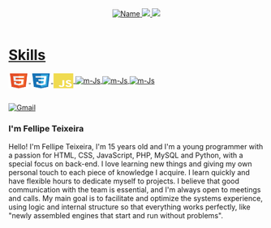 <div align="center"> <!-- trocar para "center" quando as curiosidades estiverem ativadas -->
  <a href="https://github.com/lipes40">
  <img src="https://readme-typing-svg.demolab.com?font=Fira+Code&size=30&pause=1000&color=B81414&width=436&lines=Hi%2C+I'm+Fellipe+Teixeira" alt="Name" />
  <img height="190em" src="https://github-readme-stats.vercel.app/api?username=lipes40&show_icons=true&theme=dracula&include_all_commits=true&count_private=true"/>
  <img height="190em" src="https://github-readme-stats.vercel.app/api/top-langs/?username=lipes40&layout=compact&langs_count=7&theme=dracula"/>
</div>
  <div style="display: inline_block"><br>
    <h1>Skills</h1>
  <img align="center" alt="m-HTML" height="30" width="40" src="https://raw.githubusercontent.com/devicons/devicon/master/icons/html5/html5-original.svg">
  <img align="center" alt="m-CSS" height="30" width="40" src="https://raw.githubusercontent.com/devicons/devicon/master/icons/css3/css3-original.svg">
  <img align="center" alt="m-Js" height="30" width="40" src="https://raw.githubusercontent.com/devicons/devicon/master/icons/javascript/javascript-plain.svg">
  <img align="center" alt="m-Js" height="30" width="60" src="https://cdn.jsdelivr.net/gh/devicons/devicon@latest/icons/php/php-original.svg" />
  <img align="center" alt="m-Js" height="30" width="60" src="https://cdn.jsdelivr.net/gh/devicons/devicon@latest/icons/python/python-original.svg" />
  <img align="center" alt="m-Js" height="30" width="60" src="https://cdn.jsdelivr.net/gh/devicons/devicon@latest/icons/mysql/mysql-original.svg" />
</div>
  
  ##
  
 <div>
  <a href="mailto:fellipeteixeirab@gmail.com">
    <img src="https://img.shields.io/badge/Gmail-D14836?style=for-the-badge&logo=gmail&logoColor=white" alt="Gmail">
  </a>
  </div>

  ### I'm Fellipe Teixeira
Hello! I'm Fellipe Teixeira, I'm 15 years old and I'm a young programmer with a passion for HTML, CSS, JavaScript, PHP, MySQL and Python, with a special focus on back-end. I love learning new things and giving my own personal touch to each piece of knowledge I acquire. I learn quickly and have flexible hours to dedicate myself to projects. I believe that good communication with the team is essential, and I'm always open to meetings and calls. My main goal is to facilitate and optimize the systems experience, using logic and internal structure so that everything works perfectly, like "newly assembled engines that start and run without problems". 
  

  
  

